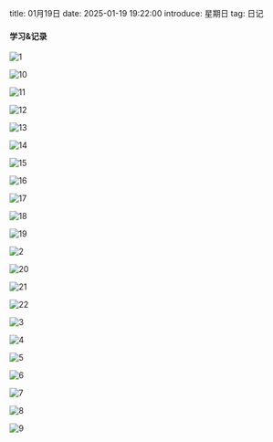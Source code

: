 title: 01月19日
date: 2025-01-19 19:22:00
introduce: 星期日
tag: 日记

#### 学习&记录
![1](/static/img/2025/01/19/1.jpg)

![10](/static/img/2025/01/19/10.jpg)

![11](/static/img/2025/01/19/11.jpg)

![12](/static/img/2025/01/19/12.jpg)

![13](/static/img/2025/01/19/13.jpg)

![14](/static/img/2025/01/19/14.jpg)

![15](/static/img/2025/01/19/15.jpg)

![16](/static/img/2025/01/19/16.jpg)

![17](/static/img/2025/01/19/17.jpg)

![18](/static/img/2025/01/19/18.jpg)

![19](/static/img/2025/01/19/19.jpg)

![2](/static/img/2025/01/19/2.jpg)

![20](/static/img/2025/01/19/20.jpg)

![21](/static/img/2025/01/19/21.jpg)

![22](/static/img/2025/01/19/22.jpg)

![3](/static/img/2025/01/19/3.jpg)

![4](/static/img/2025/01/19/4.jpg)

![5](/static/img/2025/01/19/5.jpg)

![6](/static/img/2025/01/19/6.jpg)

![7](/static/img/2025/01/19/7.jpg)

![8](/static/img/2025/01/19/8.jpg)

![9](/static/img/2025/01/19/9.jpg)

